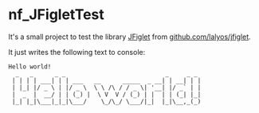 # nf_JFigletTest

It's a small project to test the library [JFiglet](http://lalyos.github.io/jfiglet/) from [github.com/lalyos/jfiglet](https://github.com/lalyos/jfiglet).

It just writes the following text to console:
```
Hello world!
  _   _      _ _                            _     _ _ 
 | | | | ___| | | ___   __      _____  _ __| | __| | |
 | |_| |/ _ \ | |/ _ \  \ \ /\ / / _ \| '__| |/ _` | |
 |  _  |  __/ | | (_) |  \ V  V / (_) | |  | | (_| |_|
 |_| |_|\___|_|_|\___/    \_/\_/ \___/|_|  |_|\__,_(_)
```
